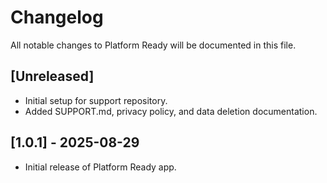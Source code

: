 # Changelog

All notable changes to Platform Ready will be documented in this file.

## [Unreleased]
- Initial setup for support repository.
- Added SUPPORT.md, privacy policy, and data deletion documentation.

## [1.0.1] - 2025-08-29
- Initial release of Platform Ready app.
